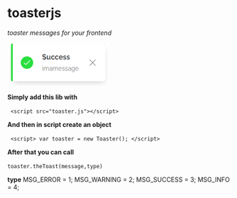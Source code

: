 # toasterjs

*toaster messages for your  frontend*


![image](success.png)


**Simply add this lib  with**

` <script src="toaster.js"></script>`

**And then in script create an object**

` <script>
    var toaster = new Toaster();
  </script>`
  
  **After that you can call**
  
  `toaster.theToast(message,type)`
  
  **type**
  MSG_ERROR = 1;
  MSG_WARNING = 2;
  MSG_SUCCESS = 3;
  MSG_INFO = 4;
